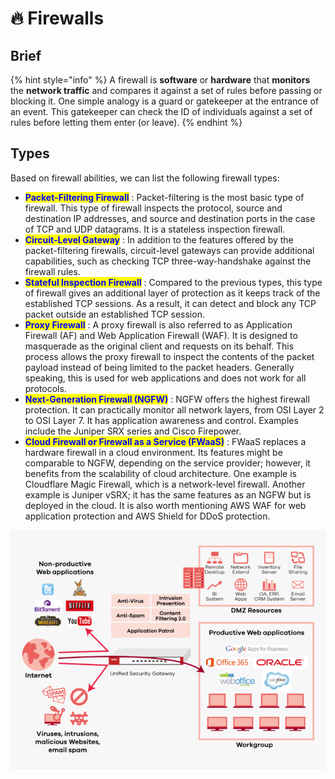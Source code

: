 # 🔥 Firewalls

## Brief

{% hint style="info" %}
A firewall is **software** or **hardware** that **monitors** the **network traffic** and compares it against a set of rules before passing or blocking it. One simple analogy is a guard or gatekeeper at the entrance of an event. This gatekeeper can check the ID of individuals against a set of rules before letting them enter (or leave).
{% endhint %}

## Types

Based on firewall abilities, we can list the following firewall types:

* <mark style="color:blue;">**Packet-Filtering Firewall**</mark> : Packet-filtering is the most basic type of firewall. This type of firewall inspects the protocol, source and destination IP addresses, and source and destination ports in the case of TCP and UDP datagrams. It is a stateless inspection firewall.
* <mark style="color:blue;">**Circuit-Level Gateway**</mark> : In addition to the features offered by the packet-filtering firewalls, circuit-level gateways can provide additional capabilities, such as checking TCP three-way-handshake against the firewall rules.
* <mark style="color:blue;">**Stateful Inspection Firewall**</mark> : Compared to the previous types, this type of firewall gives an additional layer of protection as it keeps track of the established TCP sessions. As a result, it can detect and block any TCP packet outside an established TCP session.
* <mark style="color:blue;">**Proxy Firewall**</mark> : A proxy firewall is also referred to as Application Firewall (AF) and Web Application Firewall (WAF). It is designed to masquerade as the original client and requests on its behalf. This process allows the proxy firewall to inspect the contents of the packet payload instead of being limited to the packet headers. Generally speaking, this is used for web applications and does not work for all protocols.
* <mark style="color:blue;">**Next-Generation Firewall (NGFW)**</mark> : NGFW offers the highest firewall protection. It can practically monitor all network layers, from OSI Layer 2 to OSI Layer 7. It has application awareness and control. Examples include the Juniper SRX series and Cisco Firepower.
* <mark style="color:blue;">**Cloud Firewall or Firewall as a Service (FWaaS)**</mark> : FWaaS replaces a hardware firewall in a cloud environment. Its features might be comparable to NGFW, depending on the service provider; however, it benefits from the scalability of cloud architecture. One example is Cloudflare Magic Firewall, which is a network-level firewall. Another example is Juniper vSRX; it has the same features as an NGFW but is deployed in the cloud. It is also worth mentioning AWS WAF for web application protection and AWS Shield for DDoS protection.

![NGFW - Schema](<../../.gitbook/assets/image (20).png>)

